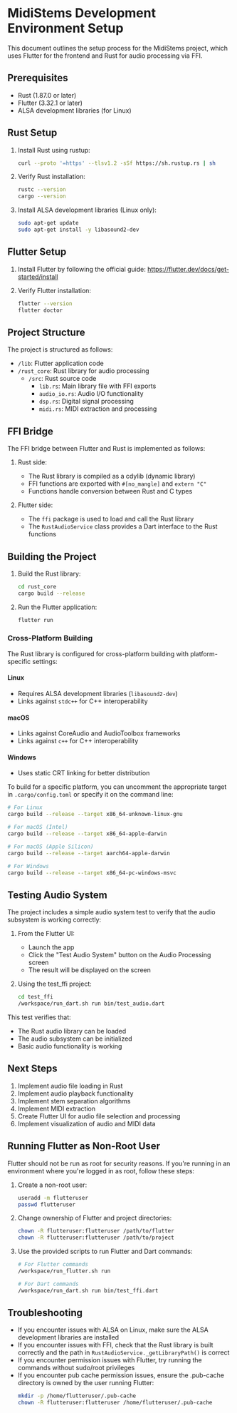 # MidiStems Development Environment Setup

This document outlines the setup process for the MidiStems project, which uses Flutter for the frontend and Rust for audio processing via FFI.

## Prerequisites

- Rust (1.87.0 or later)
- Flutter (3.32.1 or later)
- ALSA development libraries (for Linux)

## Rust Setup

1. Install Rust using rustup:
   ```bash
   curl --proto '=https' --tlsv1.2 -sSf https://sh.rustup.rs | sh
   ```

2. Verify Rust installation:
   ```bash
   rustc --version
   cargo --version
   ```

3. Install ALSA development libraries (Linux only):
   ```bash
   sudo apt-get update
   sudo apt-get install -y libasound2-dev
   ```

## Flutter Setup

1. Install Flutter by following the official guide: https://flutter.dev/docs/get-started/install

2. Verify Flutter installation:
   ```bash
   flutter --version
   flutter doctor
   ```

## Project Structure

The project is structured as follows:

- `/lib`: Flutter application code
- `/rust_core`: Rust library for audio processing
  - `/src`: Rust source code
    - `lib.rs`: Main library file with FFI exports
    - `audio_io.rs`: Audio I/O functionality
    - `dsp.rs`: Digital signal processing
    - `midi.rs`: MIDI extraction and processing

## FFI Bridge

The FFI bridge between Flutter and Rust is implemented as follows:

1. Rust side:
   - The Rust library is compiled as a cdylib (dynamic library)
   - FFI functions are exported with `#[no_mangle]` and `extern "C"`
   - Functions handle conversion between Rust and C types

2. Flutter side:
   - The `ffi` package is used to load and call the Rust library
   - The `RustAudioService` class provides a Dart interface to the Rust functions

## Building the Project

1. Build the Rust library:
   ```bash
   cd rust_core
   cargo build --release
   ```

2. Run the Flutter application:
   ```bash
   flutter run
   ```

### Cross-Platform Building

The Rust library is configured for cross-platform building with platform-specific settings:

#### Linux
- Requires ALSA development libraries (`libasound2-dev`)
- Links against `stdc++` for C++ interoperability

#### macOS
- Links against CoreAudio and AudioToolbox frameworks
- Links against `c++` for C++ interoperability

#### Windows
- Uses static CRT linking for better distribution

To build for a specific platform, you can uncomment the appropriate target in `.cargo/config.toml` or specify it on the command line:

```bash
# For Linux
cargo build --release --target x86_64-unknown-linux-gnu

# For macOS (Intel)
cargo build --release --target x86_64-apple-darwin

# For macOS (Apple Silicon)
cargo build --release --target aarch64-apple-darwin

# For Windows
cargo build --release --target x86_64-pc-windows-msvc
```

## Testing Audio System

The project includes a simple audio system test to verify that the audio subsystem is working correctly:

1. From the Flutter UI:
   - Launch the app
   - Click the "Test Audio System" button on the Audio Processing screen
   - The result will be displayed on the screen

2. Using the test_ffi project:
   ```bash
   cd test_ffi
   /workspace/run_dart.sh run bin/test_audio.dart
   ```

This test verifies that:
- The Rust audio library can be loaded
- The audio subsystem can be initialized
- Basic audio functionality is working

## Next Steps

1. Implement audio file loading in Rust
2. Implement audio playback functionality
3. Implement stem separation algorithms
4. Implement MIDI extraction
5. Create Flutter UI for audio file selection and processing
6. Implement visualization of audio and MIDI data

## Running Flutter as Non-Root User

Flutter should not be run as root for security reasons. If you're running in an environment where you're logged in as root, follow these steps:

1. Create a non-root user:
   ```bash
   useradd -m flutteruser
   passwd flutteruser
   ```

2. Change ownership of Flutter and project directories:
   ```bash
   chown -R flutteruser:flutteruser /path/to/flutter
   chown -R flutteruser:flutteruser /path/to/project
   ```

3. Use the provided scripts to run Flutter and Dart commands:
   ```bash
   # For Flutter commands
   /workspace/run_flutter.sh run
   
   # For Dart commands
   /workspace/run_dart.sh run bin/test_ffi.dart
   ```

## Troubleshooting

- If you encounter issues with ALSA on Linux, make sure the ALSA development libraries are installed
- If you encounter issues with FFI, check that the Rust library is built correctly and the path in `RustAudioService._getLibraryPath()` is correct
- If you encounter permission issues with Flutter, try running the commands without sudo/root privileges
- If you encounter pub cache permission issues, ensure the .pub-cache directory is owned by the user running Flutter:
  ```bash
  mkdir -p /home/flutteruser/.pub-cache
  chown -R flutteruser:flutteruser /home/flutteruser/.pub-cache
  ```